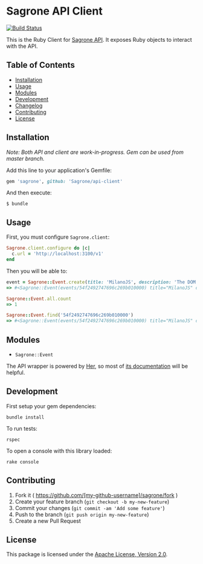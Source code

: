 # Sagrone API Client

[![Build Status](https://travis-ci.org/Sagrone/api-client.svg?branch=master)](https://travis-ci.org/Sagrone/api-client)

This is the Ruby Client for [Sagrone API](https://github.com/Sagrone/api). It exposes Ruby objects to interact with the API.

## Table of Contents

- [Installation](#installation)
- [Usage](#usage)
- [Modules](#modules)
- [Development](#development)
- [Changelog](/CHANGELOG.md)
- [Contributing](#contributing)
- [License](#license)

## Installation

_Note: Both API and client are work-in-progress. Gem can be used from master branch._

Add this line to your application's Gemfile:

```ruby
gem 'sagrone', github: 'Sagrone/api-client'
```

And then execute:

    $ bundle

## Usage

First, you must configure `Sagrone.client`:

```ruby
Sagrone.client.configure do |c|
  c.url = 'http://localhost:3100/v1'
end
```

Then you will be able to:

```ruby
event = Sagrone::Event.create(title: 'MilanoJS', description: 'The DOM of Milan.')
=> #<Sagrone::Event(events/54f2492747696c269b010000) title="MilanoJS" description="The DOM of Milan." id="54f2492747696c269b010000">

Sagrone::Event.all.count
=> 1

Sagrone::Event.find('54f2492747696c269b010000')
=> #<Sagrone::Event(events/54f2492747696c269b010000) title="MilanoJS" description="The DOM of Milan." id="54f2492747696c269b010000">
```

## Modules

* `Sagrone::Event`

The API wrapper is powered by [Her](https://github.com/remiprev/her), so most of [its documentation](https://github.com/remiprev/her#activerecord-like-methods) will be helpful.

## Development

First setup your gem dependencies:

    bundle install

To run tests:

    rspec

To open a console with this library loaded:

    rake console

## Contributing

1. Fork it ( https://github.com/[my-github-username]/sagrone/fork )
2. Create your feature branch (`git checkout -b my-new-feature`)
3. Commit your changes (`git commit -am 'Add some feature'`)
4. Push to the branch (`git push origin my-new-feature`)
5. Create a new Pull Request

## License

This package is licensed under the [Apache License, Version 2.0](http://www.apache.org/licenses/LICENSE-2.0).

